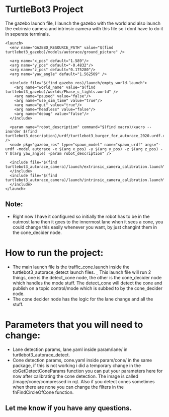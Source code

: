 # TurtleBot3 Project 

The gazebo launch file, I launch the gazebo with the world and also launch the extrinsic camera and intrinsic camera with this file so i dont have to do it in seperate terminals.

```
<launch>
  <env name="GAZEBO_RESOURCE_PATH" value="$(find turtlebot3_gazebo)/models/autorace/ground_picture" />

  <arg name="x_pos" default="1.589"/>
  <arg name="y_pos" default="-0.4832"/>
  <arg name="z_pos" default="0.175280"/>
  <arg name="yaw_angle" default="1.562509" />  

  <include file="$(find gazebo_ros)/launch/empty_world.launch">
    <arg name="world_name" value="$(find turtlebot3_gazebo)/worlds/Phase_c_lights.world" />
    <arg name="paused" value="false"/>
    <arg name="use_sim_time" value="true"/>
    <arg name="gui" value="true"/>
    <arg name="headless" value="false"/>
    <arg name="debug" value="false"/>
  </include>  

  <param name="robot_description" command="$(find xacro)/xacro --inorder $(find turtlebot3_description)/urdf/turtlebot3_burger_for_autorace_2020.urdf.xacro" />
  <node pkg="gazebo_ros" type="spawn_model" name="spawn_urdf" args="-urdf -model autorace -x $(arg x_pos) -y $(arg y_pos) -z $(arg z_pos) -Y $(arg yaw_angle) -param robot_description" />
   
  <include file="$(find turtlebot3_autorace_camera)/launch/extrinsic_camera_calibration.launch">
  </include>  
  <include file="$(find turtlebot3_autorace_camera)/launch/intrinsic_camera_calibration.launch">
  </include>
</launch>
```

## Note:
- Right now I have it configured so initially the robot has to be in the outmost lane then it goes to the innermost lane when it sees a cone, you could change this easily whenever you want, by just changint them in the cone_decider node.

# How to run the project:
- The main launch file is the traffic_cone.launch inside the turtlebot3_autorace_detect launch files.
_ This launch file will run 2 things, one is the detect_cone node, the other is the cone_decider node which handles the mode stuff. The detect_cone will detect the cone and publish on a topic control/mode which is subbed to by the cone_decider node.
- The cone decider node has the logic for the lane change and all the stuff.

# Parameters that you will need to change:
- Lane detection params, lane.yaml inside param/lane/ in turtlebot3_autorace_detect.
- Cone detection params, cone.yaml inside param/cone/ in the same package, if this is not working i did a temporary change in the cbGetDetectConeParams function you can put your parameters here for now after calibrating the cone detection. The image is called /image/cone/compressed in rqt. Also if you detect cones sometimes when there are none you can change the filters in the fnFindCircleOfCone function.

Let me know if you have any questions.
- 


